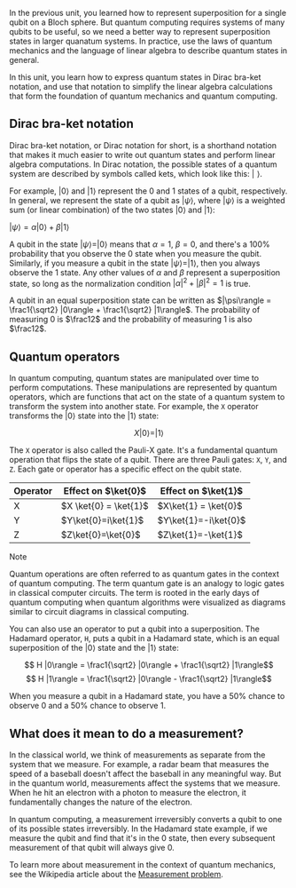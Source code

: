 In the previous unit, you learned how to represent superposition for a single qubit on a Bloch sphere. But quantum computing requires systems of many qubits to be useful, so we need a better way to represent superposition states in larger quanatum systems. In practice, use the laws of quantum mechanics and the language of linear algebra to describe quantum states in general.

In this unit, you learn how to express quantum states in Dirac bra-ket notation, and use that notation to simplify the linear algebra calculations that form the foundation of quantum mechanics and quantum computing.

## Dirac bra-ket notation

Dirac bra-ket notation, or Dirac notation for short, is a shorthand notation that makes it much easier to write out quantum states and perform linear algebra computations. In Dirac notation, the possible states of a quantum system are described by symbols called kets, which look like this: $|\,\,\rangle$.

For example, $|0\rangle$ and $|1\rangle$ represent the 0 and 1 states of a qubit, respectively. In general, we represent the state of a qubit as $|\psi\rangle$, where $|\psi\rangle$ is a weighted sum (or linear combination) of the two states $|0\rangle$ and $|1\rangle$:

$|\psi\rangle = \alpha|0\rangle + \beta|1\rangle$

A qubit in the state $|\psi\rangle = |0\rangle$ means that $\alpha = 1$, $\beta = 0$, and there's a 100% probability that you observe the 0 state when you measure the qubit. Similarly, if you measure a qubit in the state $|\psi\rangle =|1\rangle$, then you always observe the 1 state. Any other values of  $\alpha$ and $\beta$ represent a superposition state, so long as the normalization condition $|\alpha|^2 + |\beta|^2 = 1$ is true.

A qubit in an equal superposition state can be written as $|\psi\rangle = \frac1{\sqrt2} |0\rangle + \frac1{\sqrt2} |1\rangle$. The probability of measuring 0 is $\frac12$ and the probability of measuring 1 is also $\frac12$.

## Quantum operators

In quantum computing, quantum states are manipulated over time to perform computations. These manipulations are represented by quantum operators, which are functions that act on the state of a quantum system to transform the system into another state. For example, the `X` operator transforms the $|0\rangle$ state into the $|1\rangle$ state:

$$X |0\rangle = |1\rangle$$

The `X` operator is also called the Pauli-X gate. It's a fundamental quantum operation that flips the state of a qubit. There are three Pauli gates: `X`, `Y`, and `Z`. Each gate or operator has a specific effect on the qubit state.

| Operator | Effect on $\ket{0}$ | Effect on $\ket{1}$ |
|----------|-----------------------|-----------------------|
| X        | $X \ket{0} = \ket{1}$           |$X\ket{1} = \ket{0}$|
| Y        | $Y\ket{0}=i\ket{1}$         | $Y\ket{1}=-i\ket{0}$         |
| Z        | $Z\ket{0}=\ket{0}$          | $Z\ket{1}=-\ket{1}$          |

> [!NOTE]
> Quantum operations are often referred to as quantum gates in the context of quantum computing. The term quantum gate is an analogy to logic gates in classical computer circuits. The term is rooted in the early days of quantum computing when quantum algorithms were visualized as diagrams similar to circuit diagrams in classical computing.

You can also use an operator to put a qubit into a superposition. The Hadamard operator, `H`, puts a qubit in a Hadamard state, which is an equal superposition of the $|0\rangle$ state and the $|1\rangle$ state:

$$  H |0\rangle = \frac1{\sqrt2} |0\rangle + \frac1{\sqrt2} |1\rangle$$
$$  H |1\rangle = \frac1{\sqrt2} |0\rangle - \frac1{\sqrt2} |1\rangle$$

When you measure a qubit in a Hadamard state, you have a 50% chance to observe 0 and a 50% chance to observe 1.

## What does it mean to do a measurement?

In the classical world, we think of measurements as separate from the system that we measure. For example, a radar beam that measures the speed of a baseball doesn't affect the baseball in any meaningful way. But in the quantum world, measurements affect the systems that we measure. When he hit an electron with a photon to measure the electron, it fundamentally changes the nature of the electron.

In quantum computing, a measurement irreversibly converts a qubit to one of its possible states irreversibly. In the Hadamard state example, if we measure the qubit and find that it's in the 0 state, then every subsequent measurement of that qubit will always give 0.

To learn more about measurement in the context of quantum mechanics, see the Wikipedia article about the [Measurement problem](https://wikipedia.org/wiki/Measurement_problem).
